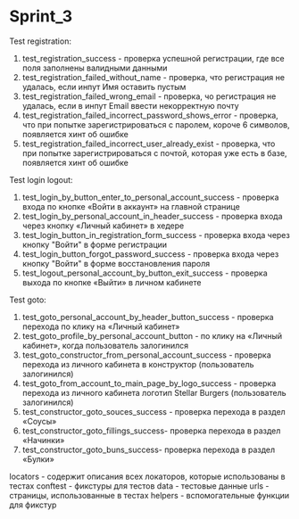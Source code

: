 # Sprint_3
Test registration:
1) test_registration_success - проверка успешной регистрации, где все поля заполнены валидными данными
2) test_registration_failed_without_name - проверка, что регистрация не удалась, если инпут Имя оставить пустым
3) test_registration_failed_wrong_email - проверка, чо регистрация не удалась, если в инпут Email ввести некорректную почту
4) test_registration_failed_incorrect_password_shows_error - проверка, что при попытке зарегистрироваться с паролем, короче 6 символов, появляется хинт об ошибке
5) test_registration_failed_incorrect_user_already_exist - проверка, что при попытке зарегистрироваться с почтой, которая уже есть в базе, появляется хинт об ошибке

Test login logout:
1) test_login_by_button_enter_to_personal_account_success - проверка входа по кнопке «Войти в аккаунт» на главной странице
2) test_login_by_personal_account_in_header_success - проверка входа через кнопку «Личный кабинет» в хедере
3) test_login_button_in_registration_form_success - проверка входа через кнопку "Войти" в форме регистрации
4) test_login_button_forgot_password_success - проверка входа через кнопку "Войти" в форме восстановления пароля
5) test_logout_personal_account_by_button_exit_success - проверка выхода по кнопке «Выйти» в личном кабинете

Test goto:
1) test_goto_personal_account_by_header_button_success - проверка перехода по клику на «Личный кабинет»
2) test_goto_profile_by_personal_account_button - по клику на «Личный кабинет», когда пользователь залогинился
3) test_goto_constructor_from_personal_account_success - проверка перехода из личного кабинета в конструктор (пользователь залогинился)
4) test_goto_from_account_to_main_page_by_logo_success - проверка перехода из личного кабинета логотип Stellar Burgers (пользователь залогинился)
5) test_constructor_goto_souces_success - проверка перехода в раздел «Соусы»
6) test_constructor_goto_fillings_success- проверка перехода в раздел «Начинки»
7) test_constructor_goto_buns_success- проверка перехода в раздел «Булки»

locators - содержит описания всех локаторов, которые использованы в тестах
conftest - фикстуры для тестов
data - тестовые данные
urls - страницы, использованные в тестах
helpers - вспомогательные функции для фикстур
